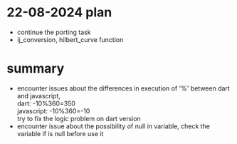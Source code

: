 # 22-08-2024 plan
- continue the porting task
- ij_conversion, hilbert_curve function  

# summary
- encounter issues about the differences in execution of  '%' between dart and javascript,  
dart: -10%360=350  
javascript: -10%360=-10  
try to fix the logic problem on dart version
- encounter issue about the possibility of null in variable, check the variable if is null before use it
